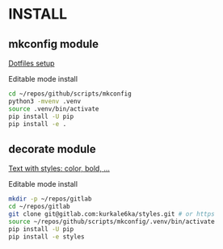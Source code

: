 # INSTALL

## mkconfig module
[Dotfiles setup](https://github.com/kurkale6ka/scripts/tree/master/mkconfig)

Editable mode install
```bash
cd ~/repos/github/scripts/mkconfig
python3 -mvenv .venv
source .venv/bin/activate
pip install -U pip
pip install -e .
```

## decorate module
[Text with styles: color, bold, ...](https://gitlab.com/kurkale6ka/styles)

Editable mode install
```bash
mkdir -p ~/repos/gitlab
cd ~/repos/gitlab
git clone git@gitlab.com:kurkale6ka/styles.git # or https
source ~/repos/github/scripts/mkconfig/.venv/bin/activate
pip install -U pip
pip install -e styles
```
